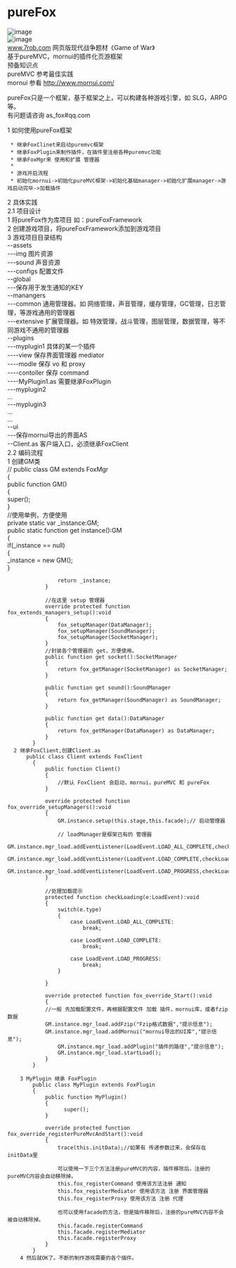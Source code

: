 # pureFox
![image](https://github.com/foxoo7/pureFox/blob/master/p1.jpg)    
![image](https://github.com/foxoo7/pureFox/blob/master/p2.jpg)    
www.7rob.com 网页版现代战争题材《Game of War》   
基于pureMVC，mornui的插件化页游框架    
 预备知识点    
  pureMVC  参考最佳实践     
  mornui   参看 http://www.mornui.com/    
  
  pureFox只是一个框架，基于框架之上，可以构建各种游戏引擎，如 SLG，ARPG 等。       
  有问题请咨询 as_fox#qq.com       

1 如何使用pureFox框架      

	 * 继承FoxClinet来启动puremvc框架      
	 * 继承FoxPlugin来制作插件，在插件里注册各种puremvc功能    
	 * 继承FoxMgr来 使用和扩展 管理器     
	 * 
	 * 游戏开启流程     
	 * 初始化mornui->初始化pureMVC框架->初始化基础manager->初始化扩展manager->游戏启动完毕->加载插件    

2 具体实践        
  2.1 项目设计      
      1 将pureFox作为库项目 如：pureFoxFramework        
      2 创建游戏项目，将pureFoxFramework添加到游戏项目        
      3 游戏项目目录结构        
        --assets        
            ---img 图片资源        
            ---sound 声音资源        
            ---configs 配置文件        
        --global        
            ---保存用于发生通知的KEY        
        --manangers        
            ---common 通用管理器。如 网络管理，声音管理，缓存管理，GC管理，日志管理，等游戏通用的管理器        
            ---extensive 扩展管理器。如 特效管理，战斗管理，图层管理，数据管理，等不同游戏不通用的管理器        
        --plugins        
            ---myplugin1 具体的某一个插件        
              ----view 保存界面管理器 mediator        
              ----modle 保存 vo 和 proxy        
              ----contoller 保存 command        
              ----MyPlugin1.as 需要继承FoxPlugin        
            ---myplugin2        
              ...        
            ---myplugin3        
              ...        
            ...        
        --ui        
            ---保存mornui导出的界面AS        
        --Client.as 客户端入口，必须继承FoxClient        
  2.2 编码流程        
      1 创建GM类     
          //
          public class GM extends FoxMgr        
        	{        
        		public function GM()        
        		{        
        			super();        
        		}        
        		//使用单例，方便使用        
        		private static var _instance:GM;        
        		public static function get instance():GM        
        		{        
        			if(_instance == null)        
        			{        
        				_instance = new GM();        	
        			}        
        			
        			return _instance;        
        		}        
        		        
        		//在这里 setup 管理器        
        		override protected function fox_extends_managers_setup():void        
        		{        
        			fox_setupManager(DataManager);        
        			fox_setupManager(SoundManager);        
        			fox_setupManager(SocketManager);        
        		}        
        		//封装各个管理器的 get，方便使用。         
        		public function get socket():SocketManager        
        		{        
        			return fox_getManager(SocketManager) as SocketManager;        
        		}        
        		
        		public function get sound():SoundManager        
        		{        
        			return fox_getManager(SoundManager) as SoundManager;        
        		}        
        		        
        		public function get data():DataManager        
        		{        
        			return fox_getManager(DataManager) as DataManager;        
        		}        
        	}        
      2 继承FoxClient,创建Client.as        
          public class Client extends FoxClient        
        	{        
        		public function Client()        
        		{        
        			//默认 FoxClient 会启动，mornui，pureMVC 和 pureFox        
        		}        
        		        
        		override protected function fox_override_setupManagers():void        
        		{        
        			GM.instance.setup(this.stage,this.facade);// 启动管理器        
        			        
        			// loadManager是框架已有的 管理器        
        			GM.instance.mgr_load.addEventListener(LoadEvent.LOAD_ALL_COMPLETE,checkLoading);        
        			GM.instance.mgr_load.addEventListener(LoadEvent.LOAD_COMPLETE,checkLoading);        
        			GM.instance.mgr_load.addEventListener(LoadEvent.LOAD_PROGRESS,checkLoading);        
        		}        
        		        
        		//处理加载提示        
        		protected function checkLoading(e:LoadEvent):void        
        		{        
        			switch(e.type)        
        			{        
        				case LoadEvent.LOAD_ALL_COMPLETE:        
        					break;        
        				        
        				case LoadEvent.LOAD_COMPLETE:        
        					break;        
        				        
        				case LoadEvent.LOAD_PROGRESS:        
        					break;        
        			}        
        			        
        		}        
        		
        		override protected function fox_override_Start():void        
        		{        
        		//一般 先加载配置文件，再根据配置文件 加载 插件，mornui库，或者fzip数据        
        	  	GM.instance.mgr_load.addFzip("Fzip格式数据","提示信息");        
        	  	GM.instance.mgr_load.addMornui("mornui导出的UI库","提示信息");        
        			GM.instance.mgr_load.addPlugin("插件的路径","提示信息");        
        			GM.instance.mgr_load.startLoad();        
        		}        
        	}        
        	        
        3 MyPlugin 继承 FoxPlugin        
            public class MyPlugin extends FoxPlugin        
          	{        
          		public function MyPlugin()        
          		{        
          			  super();        
          		}        
          		        
          		override protected function fox_override_registerPureMvcAndStart():void        
          		{        
          			trace(this.initData);//如果有 传递参数过来，会保存在 initData里        
          			        
          			可以使用一下三个方法注册pureMVC的内容，插件移除后，注册的pureMVC内容会自动移除掉。        
          			this.fox_registerCommand 使用该方法注册 通知        
          			this.fox_registerMediator 使用该方法 注册 界面管理器        
          			this.fox_registerProxy 使用该方法 注册 代理        
          			        
          			也可以使用facade的方法，但是插件移除后，注册的pureMVC内容不会被自动移除掉。
          			this.facade.registerCommand
          			this.facade.registerMediator
          			this.facade.registerProxy
          		}        
          	}        
        4 然后就OK了。不断的制作游戏需要的各个插件。
